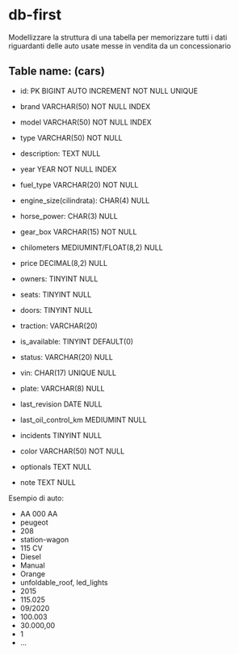 # db-first

Modellizzare la struttura di una tabella per memorizzare tutti i dati riguardanti delle auto usate messe in vendita da un concessionario

## Table name: (cars)

- id: PK BIGINT AUTO INCREMENT NOT NULL UNIQUE
- brand VARCHAR(50) NOT NULL INDEX
- model VARCHAR(50) NOT NULL INDEX
- type VARCHAR(50) NOT NULL
- description: TEXT NULL
- year YEAR NOT NULL INDEX
- fuel_type VARCHAR(20) NOT NULL
- engine_size(cilindrata): CHAR(4) NULL
- horse_power: CHAR(3) NULL
- gear_box VARCHAR(15) NOT NULL
- chilometers MEDIUMINT/FLOAT(8,2) NULL
- price DECIMAL(8,2) NULL
- owners: TINYINT NULL
- seats: TINYINT NULL
- doors: TINYINT NULL
- traction: VARCHAR(20)
- is_available: TINYINT DEFAULT(0)
- status: VARCHAR(20) NULL
- vin: CHAR(17) UNIQUE NULL
- plate: VARCHAR(8) NULL

- last_revision DATE NULL
- last_oil_control_km MEDIUMINT NULL
- incidents TINYINT NULL
- color VARCHAR(50) NOT NULL
- optionals TEXT NULL
- note TEXT NULL


Esempio di auto:
- AA 000 AA
- peugeot
- 208
- station-wagon
- 115 CV
- Diesel
- Manual
- Orange
- unfoldable_roof, led_lights
- 2015
- 115.025
- 09/2020
- 100.003
- 30.000,00
- 1
- ...